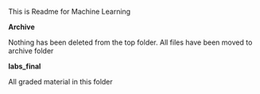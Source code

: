 This is Readme for Machine Learning

<b>Archive</b>

Nothing has been deleted from the top folder. All files have been moved to archive folder


<b>labs_final</b>

All graded material in this folder


